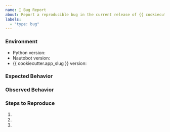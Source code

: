 ```yaml
---
name: 🐛 Bug Report
about: Report a reproducible bug in the current release of {{ cookiecutter.app_slug }}
labels:
  - "type: bug"
---
```


### Environment
* Python version:  <!-- Example: 3.11.4 -->
* Nautobot version:  <!-- Example: {{ cookiecutter.min_nautobot_version }} -->
* {{ cookiecutter.app_slug }} version:  <!-- Example: 1.0.0 -->

<!-- What did you expect to happen? -->
### Expected Behavior


<!-- What happened instead? -->
### Observed Behavior

<!--
    Describe in detail the exact steps that someone else can take to reproduce
    this bug using the current release.
-->
### Steps to Reproduce
1.
2.
3.
